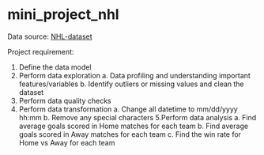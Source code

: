 # mini_project_nhl
Data source: [NHL-dataset](https://www.kaggle.com/martinellis/nhl-game-data)

Project requirement:
 1. Define the data model
 2. Perform data exploration
  a. Data profiling and understanding important features/variables
  b. Identify outliers or missing values and clean the dataset
 3. Perform data quality checks
 4. Perform data transformation
  a. Change all datetime to mm/dd/yyyy hh:mm
  b. Remove any special characters
 5.Perform data analysis
  a. Find average goals scored in Home matches for each team
  b. Find average goals scored in Away matches for each team
  c. Find the win rate for Home vs Away for each team

